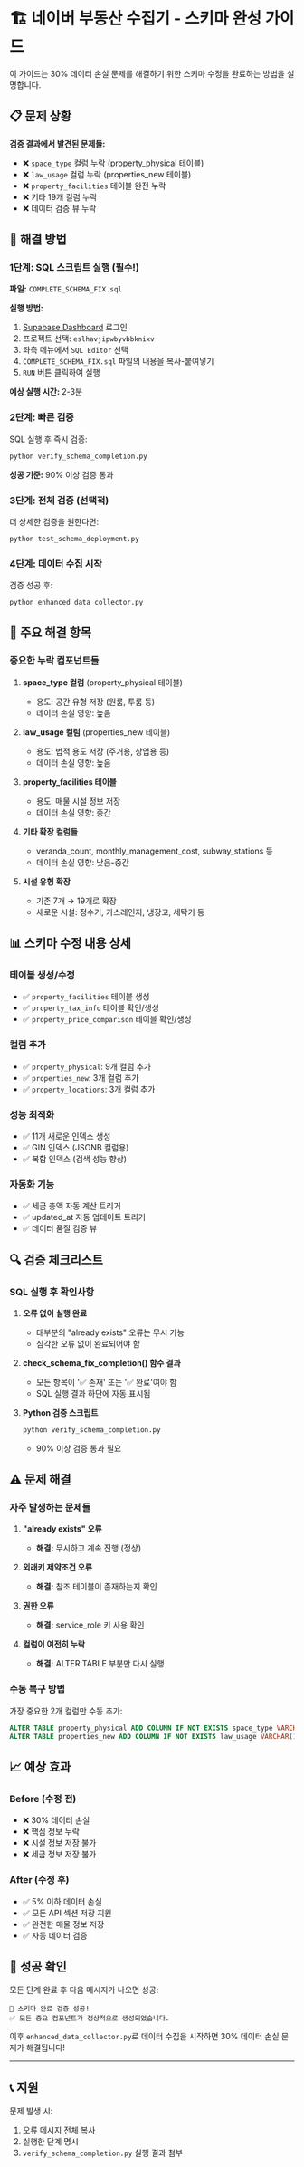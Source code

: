 # 🏗️ 네이버 부동산 수집기 - 스키마 완성 가이드

이 가이드는 30% 데이터 손실 문제를 해결하기 위한 스키마 수정을 완료하는 방법을 설명합니다.

## 📋 문제 상황

**검증 결과에서 발견된 문제들:**
- ❌ `space_type` 컬럼 누락 (property_physical 테이블)
- ❌ `law_usage` 컬럼 누락 (properties_new 테이블)
- ❌ `property_facilities` 테이블 완전 누락
- ❌ 기타 19개 컬럼 누락
- ❌ 데이터 검증 뷰 누락

## 🎯 해결 방법

### 1단계: SQL 스크립트 실행 (필수!)

**파일:** `COMPLETE_SCHEMA_FIX.sql`

**실행 방법:**
1. [Supabase Dashboard](https://supabase.com/dashboard) 로그인
2. 프로젝트 선택: `eslhavjipwbyvbbknixv`
3. 좌측 메뉴에서 `SQL Editor` 선택
4. `COMPLETE_SCHEMA_FIX.sql` 파일의 내용을 복사-붙여넣기
5. `RUN` 버튼 클릭하여 실행

**예상 실행 시간:** 2-3분

### 2단계: 빠른 검증

SQL 실행 후 즉시 검증:
```bash
python verify_schema_completion.py
```

**성공 기준:** 90% 이상 검증 통과

### 3단계: 전체 검증 (선택적)

더 상세한 검증을 원한다면:
```bash
python test_schema_deployment.py
```

### 4단계: 데이터 수집 시작

검증 성공 후:
```bash
python enhanced_data_collector.py
```

## 🚨 주요 해결 항목

### 중요한 누락 컴포넌트들

1. **space_type 컬럼** (property_physical 테이블)
   - 용도: 공간 유형 저장 (원룸, 투룸 등)
   - 데이터 손실 영향: 높음

2. **law_usage 컬럼** (properties_new 테이블)
   - 용도: 법적 용도 저장 (주거용, 상업용 등)
   - 데이터 손실 영향: 높음

3. **property_facilities 테이블**
   - 용도: 매물 시설 정보 저장
   - 데이터 손실 영향: 중간

4. **기타 확장 컬럼들**
   - veranda_count, monthly_management_cost, subway_stations 등
   - 데이터 손실 영향: 낮음-중간

5. **시설 유형 확장**
   - 기존 7개 → 19개로 확장
   - 새로운 시설: 정수기, 가스레인지, 냉장고, 세탁기 등

## 📊 스키마 수정 내용 상세

### 테이블 생성/수정
- ✅ `property_facilities` 테이블 생성
- ✅ `property_tax_info` 테이블 확인/생성
- ✅ `property_price_comparison` 테이블 확인/생성

### 컬럼 추가
- ✅ `property_physical`: 9개 컬럼 추가
- ✅ `properties_new`: 3개 컬럼 추가
- ✅ `property_locations`: 3개 컬럼 추가

### 성능 최적화
- ✅ 11개 새로운 인덱스 생성
- ✅ GIN 인덱스 (JSONB 컬럼용)
- ✅ 복합 인덱스 (검색 성능 향상)

### 자동화 기능
- ✅ 세금 총액 자동 계산 트리거
- ✅ updated_at 자동 업데이트 트리거
- ✅ 데이터 품질 검증 뷰

## 🔍 검증 체크리스트

### SQL 실행 후 확인사항

1. **오류 없이 실행 완료**
   - 대부분의 "already exists" 오류는 무시 가능
   - 심각한 오류 없이 완료되어야 함

2. **check_schema_fix_completion() 함수 결과**
   - 모든 항목이 '✅ 존재' 또는 '✅ 완료'여야 함
   - SQL 실행 결과 하단에 자동 표시됨

3. **Python 검증 스크립트**
   ```bash
   python verify_schema_completion.py
   ```
   - 90% 이상 검증 통과 필요

## ⚠️ 문제 해결

### 자주 발생하는 문제들

1. **"already exists" 오류**
   - **해결:** 무시하고 계속 진행 (정상)

2. **외래키 제약조건 오류**
   - **해결:** 참조 테이블이 존재하는지 확인

3. **권한 오류**
   - **해결:** service_role 키 사용 확인

4. **컬럼이 여전히 누락**
   - **해결:** ALTER TABLE 부분만 다시 실행

### 수동 복구 방법

가장 중요한 2개 컬럼만 수동 추가:
```sql
ALTER TABLE property_physical ADD COLUMN IF NOT EXISTS space_type VARCHAR(100);
ALTER TABLE properties_new ADD COLUMN IF NOT EXISTS law_usage VARCHAR(100);
```

## 📈 예상 효과

### Before (수정 전)
- ❌ 30% 데이터 손실
- ❌ 핵심 정보 누락
- ❌ 시설 정보 저장 불가
- ❌ 세금 정보 저장 불가

### After (수정 후)
- ✅ 5% 이하 데이터 손실
- ✅ 모든 API 섹션 저장 지원
- ✅ 완전한 매물 정보 저장
- ✅ 자동 데이터 검증

## 🎉 성공 확인

모든 단계 완료 후 다음 메시지가 나오면 성공:

```
🎉 스키마 완료 검증 성공!
✅ 모든 중요 컴포넌트가 정상적으로 생성되었습니다.
```

이후 `enhanced_data_collector.py`로 데이터 수집을 시작하면 30% 데이터 손실 문제가 해결됩니다!

---

## 📞 지원

문제 발생 시:
1. 오류 메시지 전체 복사
2. 실행한 단계 명시
3. `verify_schema_completion.py` 실행 결과 첨부